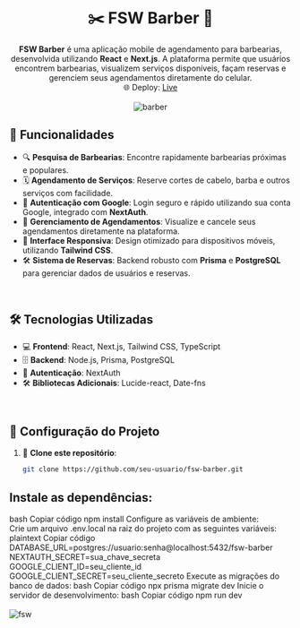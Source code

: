 <div align="center">

# ✂️ FSW Barber 💈

**FSW Barber** é uma aplicação mobile de agendamento para barbearias, desenvolvida utilizando **React** e **Next.js**. A plataforma permite que usuários encontrem barbearias, visualizem serviços disponíveis, façam reservas e gerenciem seus agendamentos diretamente do celular.
 <br/>
🌐 Deploy:  [Live](https://fsw-barber-fawn.vercel.app )
<br/> <br/>
![barber](https://github.com/user-attachments/assets/a146180b-2034-4eb5-9d6f-6fea588345c1)
</div>

<div>

## 🚀 Funcionalidades <br/>
- 🔍 **Pesquisa de Barbearias**: Encontre rapidamente barbearias próximas e populares. <br/>
- 🗓️ **Agendamento de Serviços**: Reserve cortes de cabelo, barba e outros serviços com facilidade. <br/>
- 🔐 **Autenticação com Google**: Login seguro e rápido utilizando sua conta Google, integrado com **NextAuth**. <br/>
- 📅 **Gerenciamento de Agendamentos**: Visualize e cancele seus agendamentos diretamente na plataforma. <br/>
- 📱 **Interface Responsiva**: Design otimizado para dispositivos móveis, utilizando **Tailwind CSS**. <br/>
- 🛠️ **Sistema de Reservas**: Backend robusto com **Prisma** e **PostgreSQL** para gerenciar dados de usuários e reservas.

<br/>

## 🛠️ Tecnologias Utilizadas <br/>
- 💻 **Frontend**: React, Next.js, Tailwind CSS, TypeScript <br/>
- 🗄️ **Backend**: Node.js, Prisma, PostgreSQL <br/>
- 🔑 **Autenticação**: NextAuth <br/>
- 🛠️ **Bibliotecas Adicionais**: Lucide-react, Date-fns

<br/>

## 🔧 Configuração do Projeto <br/>
1. 🔄 **Clone este repositório**:
   ```bash
   git clone https://github.com/seu-usuario/fsw-barber.git
## Instale as dependências:
bash
Copiar código
npm install
Configure as variáveis de ambiente: <br/>
Crie um arquivo .env.local na raiz do projeto com as seguintes variáveis:
plaintext
Copiar código
DATABASE_URL=postgres://usuario:senha@localhost:5432/fsw-barber
NEXTAUTH_SECRET=sua_chave_secreta
GOOGLE_CLIENT_ID=seu_cliente_id
GOOGLE_CLIENT_SECRET=seu_cliente_secreto
Execute as migrações do banco de dados:
bash
Copiar código
npx prisma migrate dev
Inicie o servidor de desenvolvimento:
bash
Copiar código
npm run dev
<br/><br/>
![fsw](https://github.com/user-attachments/assets/ad6398b3-cce1-4407-89c3-7f50ede63ff2)

</div>



